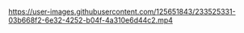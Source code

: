 https://user-images.githubusercontent.com/125651843/233525331-03b668f2-6e32-4252-b04f-4a310e6d44c2.mp4

